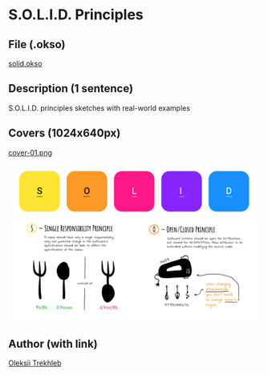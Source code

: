 # S.O.L.I.D. Principles

## File (.okso)

[solid.okso](./solid.okso)

## Description (1 sentence)

S.O.L.I.D. principles sketches with real-world examples

## Covers (1024x640px)

[cover-01.png](./cover-01.png)

![SOLID Principles](./cover-01.png)

## Author (with link)

[Oleksii Trekhleb](https://twitter.com/Trekhleb)
